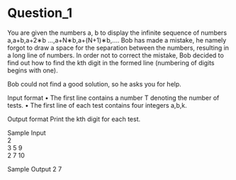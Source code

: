 # Question_1
You are given the numbers a, b to display the infinite sequence of numbers a,a+b,a+2∗b ...,a+N∗b,a+(N+1)∗b,.... Bob has made a mistake, he namely forgot to draw a space 
for the separation between the numbers, resulting in a long line of numbers. In order not to correct the mistake, Bob decided to find out how to find the kth digit in the formed line (numbering of 
digits begins with one).

Bob could not find a good solution, so he asks you for help.

Input format
• The first line contains a number T denoting the number of tests.
• The first line of each test contains four integers a,b,k.

Output format
Print the kth digit for each test.




Sample Input         
2                    
3 5 9                
2 7 10


 Sample Output
2
7
